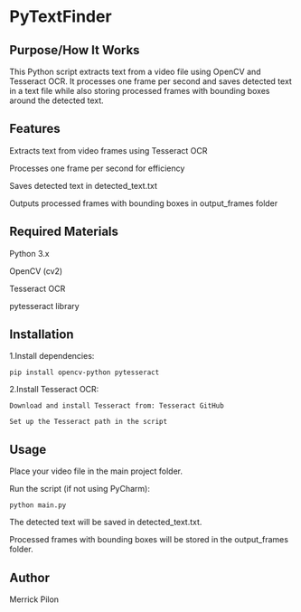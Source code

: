 # PyTextFinder

## Purpose/How It Works
This Python script extracts text from a video file using OpenCV and Tesseract OCR. 
It processes one frame per second and saves detected text in a text file while also 
storing processed frames with bounding boxes around the detected text.

## Features
Extracts text from video frames using Tesseract OCR

Processes one frame per second for efficiency

Saves detected text in detected_text.txt

Outputs processed frames with bounding boxes in output_frames folder

## Required Materials

Python 3.x

OpenCV (cv2)

Tesseract OCR

pytesseract library

## Installation

1.Install dependencies:

    pip install opencv-python pytesseract

2.Install Tesseract OCR:

    Download and install Tesseract from: Tesseract GitHub

    Set up the Tesseract path in the script

## Usage
Place your video file in the main project folder.

Run the script (if not using PyCharm):

    python main.py

The detected text will be saved in detected_text.txt.

Processed frames with bounding boxes will be stored in the output_frames folder.

## Author
Merrick Pilon